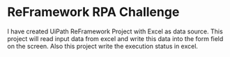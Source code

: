 # ReFramework RPA Challenge
I have created UiPath ReFramework Project with Excel as data source. This project will read input data from excel and write this data into the form field 
on the screen. Also this project write the execution status in excel.
